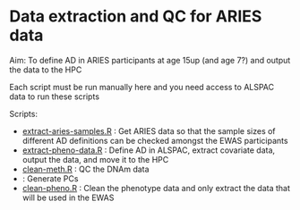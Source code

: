 # Data extraction and QC for ARIES data

Aim: To define AD in ARIES participants at age 15up (and age 7?) and output the data to the HPC

Each script must be run manually here and you need access to ALSPAC data to run these scripts

Scripts:

* [extract-aries-samples.R](scripts/extract-aries-samples.R) : Get ARIES data so that the sample sizes of different AD definitions can be checked amongst the EWAS participants
* [extract-pheno-data.R](scripts/extract-pheno-data.R) : Define AD in ALSPAC, extract covariate data, output the data, and move it to the HPC
* [clean-meth.R](scripts/clean-meth.R) : QC the DNAm data
* []() : Generate PCs
* [clean-pheno.R](scripts/clean-pheno.R) : Clean the phenotype data and only extract the data that will be used in the EWAS
